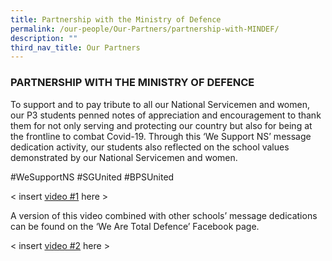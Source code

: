 ```yaml
---
title: Partnership with the Ministry of Defence
permalink: /our-people/Our-Partners/partnership-with-MINDEF/
description: ""
third_nav_title: Our Partners
---
```

### PARTNERSHIP WITH THE MINISTRY OF DEFENCE

To support and to pay tribute to all our National Servicemen and women, our P3 students penned notes of appreciation and encouragement to thank them for not only serving and protecting our country but also for being at the frontline to combat Covid-19. Through this ‘We Support NS’ message dedication activity, our students also reflected on the school values demonstrated by our National Servicemen and women.

#WeSupportNS #SGUnited #BPSUnited

< insert [video #1](https://bendemeerpri-moe-edu-sg-admin.cwp.sg/our-people/our-partners/partnership-with-the-ministry-of-defence) here >

A version of this video combined with other schools’ message dedications can be found on the ‘We Are Total Defence’ Facebook page.

< insert [video #2](https://bendemeerpri-moe-edu-sg-admin.cwp.sg/our-people/our-partners/partnership-with-the-ministry-of-defence) here >